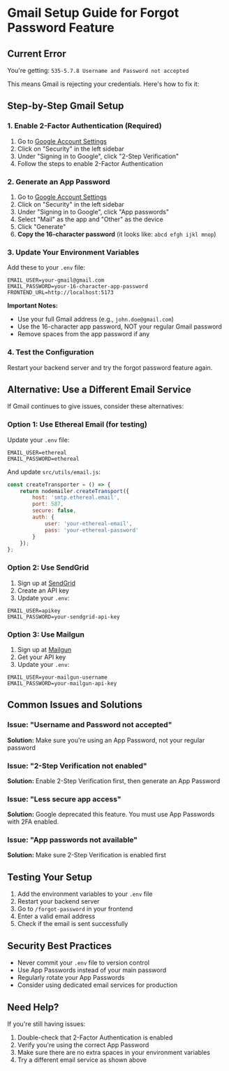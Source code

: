 # Gmail Setup Guide for Forgot Password Feature

## Current Error
You're getting: `535-5.7.8 Username and Password not accepted`

This means Gmail is rejecting your credentials. Here's how to fix it:

## Step-by-Step Gmail Setup

### 1. Enable 2-Factor Authentication (Required)
1. Go to [Google Account Settings](https://myaccount.google.com/)
2. Click on "Security" in the left sidebar
3. Under "Signing in to Google", click "2-Step Verification"
4. Follow the steps to enable 2-Factor Authentication

### 2. Generate an App Password
1. Go to [Google Account Settings](https://myaccount.google.com/)
2. Click on "Security" in the left sidebar
3. Under "Signing in to Google", click "App passwords"
4. Select "Mail" as the app and "Other" as the device
5. Click "Generate"
6. **Copy the 16-character password** (it looks like: `abcd efgh ijkl mnop`)

### 3. Update Your Environment Variables
Add these to your `.env` file:

```env
EMAIL_USER=your-gmail@gmail.com
EMAIL_PASSWORD=your-16-character-app-password
FRONTEND_URL=http://localhost:5173
```

**Important Notes:**
- Use your full Gmail address (e.g., `john.doe@gmail.com`)
- Use the 16-character app password, NOT your regular Gmail password
- Remove spaces from the app password if any

### 4. Test the Configuration
Restart your backend server and try the forgot password feature again.

## Alternative: Use a Different Email Service

If Gmail continues to give issues, consider these alternatives:

### Option 1: Use Ethereal Email (for testing)
Update your `.env` file:
```env
EMAIL_USER=ethereal
EMAIL_PASSWORD=ethereal
```

And update `src/utils/email.js`:
```javascript
const createTransporter = () => {
    return nodemailer.createTransport({
        host: 'smtp.ethereal.email',
        port: 587,
        secure: false,
        auth: {
            user: 'your-ethereal-email',
            pass: 'your-ethereal-password'
        }
    });
};
```

### Option 2: Use SendGrid
1. Sign up at [SendGrid](https://sendgrid.com/)
2. Create an API key
3. Update your `.env`:
```env
EMAIL_USER=apikey
EMAIL_PASSWORD=your-sendgrid-api-key
```

### Option 3: Use Mailgun
1. Sign up at [Mailgun](https://mailgun.com/)
2. Get your API key
3. Update your `.env`:
```env
EMAIL_USER=your-mailgun-username
EMAIL_PASSWORD=your-mailgun-api-key
```

## Common Issues and Solutions

### Issue: "Username and Password not accepted"
**Solution:** Make sure you're using an App Password, not your regular password

### Issue: "2-Step Verification not enabled"
**Solution:** Enable 2-Step Verification first, then generate an App Password

### Issue: "Less secure app access"
**Solution:** Google deprecated this feature. You must use App Passwords with 2FA enabled.

### Issue: "App passwords not available"
**Solution:** Make sure 2-Step Verification is enabled first

## Testing Your Setup

1. Add the environment variables to your `.env` file
2. Restart your backend server
3. Go to `/forgot-password` in your frontend
4. Enter a valid email address
5. Check if the email is sent successfully

## Security Best Practices

- Never commit your `.env` file to version control
- Use App Passwords instead of your main password
- Regularly rotate your App Passwords
- Consider using dedicated email services for production

## Need Help?

If you're still having issues:
1. Double-check that 2-Factor Authentication is enabled
2. Verify you're using the correct App Password
3. Make sure there are no extra spaces in your environment variables
4. Try a different email service as shown above 